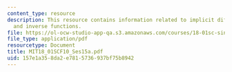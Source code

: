 ```yaml
---
content_type: resource
description: This resource contains information related to implicit differentiation
  and inverse functions.
file: https://ol-ocw-studio-app-qa.s3.amazonaws.com/courses/18-01sc-single-variable-calculus-fall-2010/157e1a358da2e7815736937bf75b8942_MIT18_01SCF10_Ses15a.pdf
file_type: application/pdf
resourcetype: Document
title: MIT18_01SCF10_Ses15a.pdf
uid: 157e1a35-8da2-e781-5736-937bf75b8942
---
```

